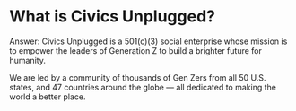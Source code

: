 # What is Civics Unplugged?

Answer: Civics Unplugged is a 501(c)(3) social enterprise whose mission is to empower the leaders of Generation Z to build a brighter future for humanity.

We are led by a community of thousands of Gen Zers from all 50 U.S. states, and 47 countries around the globe — all dedicated to making the world a better place.